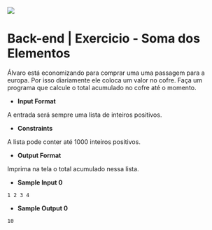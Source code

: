 ![](https://i.imgur.com/xG74tOh.png)

# Back-end | Exercicio - Soma dos Elementos


Álvaro está economizando para comprar uma uma passagem para a europa. Por isso diariamente ele coloca um valor no cofre. Faça um programa que calcule o total acumulado no cofre até o momento.

- **Input Format**

A entrada será sempre uma lista de inteiros positivos.

- **Constraints**

A lista pode conter até 1000 inteiros positivos.

- **Output Format**

Imprima na tela o total acumulado nessa lista.

- **Sample Input 0**

```
1 2 3 4
```



- **Sample Output 0**

```
10
```